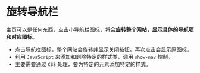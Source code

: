 # 旋转导航栏
主页可以是任何东西，点击小导航栏图标，将会**旋转整个网站，显示具体的导航项和对应图标**。

- 点击导航栏图标，整个网站会旋转并显示关闭按钮。再次点击会显示原图标。
- 利用 `JavaScript` 来添加和删除特定的样式类，调用 `show-nav` 控制。
- 主要需要通过 `CSS` 处理，要为特定的元素添加特定的样式。
